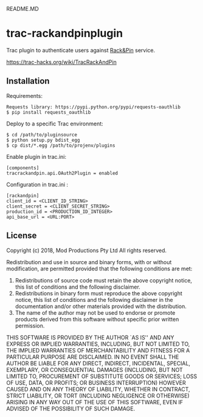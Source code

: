 README.MD
# trac-rackandpinplugin

Trac plugin to authenticate users against [Rack&Pin](https://rackandpin.com/) service.

https://trac-hacks.org/wiki/TracRackAndPin

## Installation

Requirements:

    Requests library: https://pypi.python.org/pypi/requests-oauthlib
    $ pip install requests_oauthlib

Deploy to a specific Trac environment:

    $ cd /path/to/pluginsource
    $ python setup.py bdist_egg
    $ cp dist/*.egg /path/to/projenv/plugins

Enable plugin in trac.ini:

    [components]
    tracrackandpin.api.OAuth2Plugin = enabled

Configuration in trac.ini :

	[rackandpin]
	client_id = <CLIENT_ID_STRING>
	client_secret = <CLIENT_SECRET_STRING>
	production_id = <PRODUCTION_ID_INTEGER>
	api_base_url = <URL:PORT>


## License

Copyright (c) 2018, Mod Productions Pty Ltd
All rights reserved.

Redistribution and use in source and binary forms, with or without
modification, are permitted provided that the following conditions
are met:

1. Redistributions of source code must retain the above copyright
   notice, this list of conditions and the following disclaimer.
2. Redistributions in binary form must reproduce the above copyright
   notice, this list of conditions and the following disclaimer in
   the documentation and/or other materials provided with the
   distribution.
3. The name of the author may not be used to endorse or promote
   products derived from this software without specific prior
   written permission.

THIS SOFTWARE IS PROVIDED BY THE AUTHOR `AS IS'' AND ANY EXPRESS
OR IMPLIED WARRANTIES, INCLUDING, BUT NOT LIMITED TO, THE IMPLIED
WARRANTIES OF MERCHANTABILITY AND FITNESS FOR A PARTICULAR PURPOSE
ARE DISCLAIMED. IN NO EVENT SHALL THE AUTHOR BE LIABLE FOR ANY
DIRECT, INDIRECT, INCIDENTAL, SPECIAL, EXEMPLARY, OR CONSEQUENTIAL
DAMAGES (INCLUDING, BUT NOT LIMITED TO, PROCUREMENT OF SUBSTITUTE
GOODS OR SERVICES; LOSS OF USE, DATA, OR PROFITS; OR BUSINESS
INTERRUPTION) HOWEVER CAUSED AND ON ANY THEORY OF LIABILITY,
WHETHER IN CONTRACT, STRICT LIABILITY, OR TORT (INCLUDING
NEGLIGENCE OR OTHERWISE) ARISING IN ANY WAY OUT OF THE USE OF THIS
SOFTWARE, EVEN IF ADVISED OF THE POSSIBILITY OF SUCH DAMAGE.
